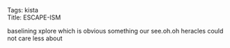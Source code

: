 Tags: kista  
Title: ESCAPE-ISM  
  
baselining xplore which is obvious something our see.oh.oh heracles could not care less about  
